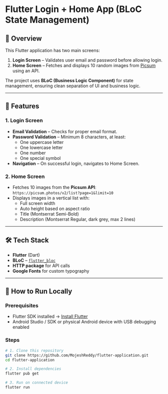 
# Flutter Login + Home App (BLoC State Management)

## 📱 Overview
This Flutter application has two main screens:
1. **Login Screen** – Validates user email and password before allowing login.
2. **Home Screen** – Fetches and displays 10 random images from [Picsum](https://picsum.photos/) using an API.

The project uses **BLoC (Business Logic Component)** for state management, ensuring clean separation of UI and business logic.

---

## 🎯 Features

### 1. Login Screen
- **Email Validation** – Checks for proper email format.
- **Password Validation** – Minimum 8 characters, at least:
  - One uppercase letter
  - One lowercase letter
  - One number
  - One special symbol
- **Navigation** – On successful login, navigates to Home Screen.

### 2. Home Screen
- Fetches 10 images from the **Picsum API**:  
  `https://picsum.photos/v2/list?page=1&limit=10`
- Displays images in a vertical list with:
  - Full screen width
  - Auto height based on aspect ratio
  - Title (Montserrat Semi-Bold)
  - Description (Montserrat Regular, dark grey, max 2 lines)

---

## 🛠 Tech Stack
- **Flutter** (Dart)
- **BLoC** – [`flutter_bloc`](https://pub.dev/packages/flutter_bloc)
- **HTTP package** for API calls
- **Google Fonts** for custom typography

---

## 🚀 How to Run Locally

### Prerequisites
- Flutter SDK installed → [Install Flutter](https://flutter.dev/docs/get-started/install)
- Android Studio / SDK or physical Android device with USB debugging enabled

### Steps
```bash
# 1. Clone this repository
git clone https://github.com/MojeshReddy/flutter-application.git
cd flutter-application

# 2. Install dependencies
flutter pub get

# 3. Run on connected device
flutter run


